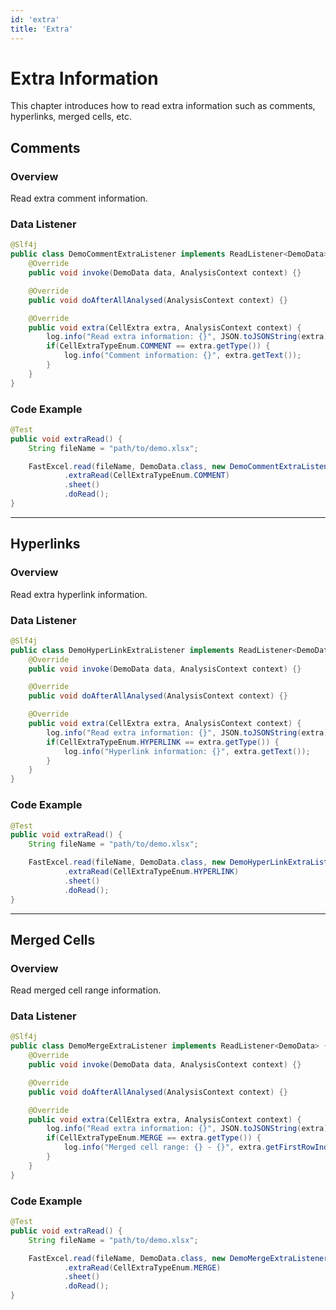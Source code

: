 ```yaml
---
id: 'extra'
title: 'Extra'
---
```


# Extra Information

This chapter introduces how to read extra information such as comments, hyperlinks, merged cells, etc.

## Comments

### Overview

Read extra comment information.

### Data Listener

```java
@Slf4j
public class DemoCommentExtraListener implements ReadListener<DemoData> {
    @Override
    public void invoke(DemoData data, AnalysisContext context) {}

    @Override
    public void doAfterAllAnalysed(AnalysisContext context) {}

    @Override
    public void extra(CellExtra extra, AnalysisContext context) {
        log.info("Read extra information: {}", JSON.toJSONString(extra));
        if(CellExtraTypeEnum.COMMENT == extra.getType()) {
            log.info("Comment information: {}", extra.getText());
        }
    }
}
```

### Code Example

```java
@Test
public void extraRead() {
    String fileName = "path/to/demo.xlsx";

    FastExcel.read(fileName, DemoData.class, new DemoCommentExtraListener())
            .extraRead(CellExtraTypeEnum.COMMENT)
            .sheet()
            .doRead();
}
```

---

## Hyperlinks

### Overview

Read extra hyperlink information.

### Data Listener

```java
@Slf4j
public class DemoHyperLinkExtraListener implements ReadListener<DemoData> {
    @Override
    public void invoke(DemoData data, AnalysisContext context) {}

    @Override
    public void doAfterAllAnalysed(AnalysisContext context) {}

    @Override
    public void extra(CellExtra extra, AnalysisContext context) {
        log.info("Read extra information: {}", JSON.toJSONString(extra));
        if(CellExtraTypeEnum.HYPERLINK == extra.getType()) {
            log.info("Hyperlink information: {}", extra.getText());
        }
    }
}
```

### Code Example

```java
@Test
public void extraRead() {
    String fileName = "path/to/demo.xlsx";

    FastExcel.read(fileName, DemoData.class, new DemoHyperLinkExtraListener())
            .extraRead(CellExtraTypeEnum.HYPERLINK)
            .sheet()
            .doRead();
}
```

---

## Merged Cells

### Overview

Read merged cell range information.

### Data Listener

```java
@Slf4j
public class DemoMergeExtraListener implements ReadListener<DemoData> {
    @Override
    public void invoke(DemoData data, AnalysisContext context) {}

    @Override
    public void doAfterAllAnalysed(AnalysisContext context) {}

    @Override
    public void extra(CellExtra extra, AnalysisContext context) {
        log.info("Read extra information: {}", JSON.toJSONString(extra));
        if(CellExtraTypeEnum.MERGE == extra.getType()) {
            log.info("Merged cell range: {} - {}", extra.getFirstRowIndex(), extra.getLastRowIndex());
        }
    }
}
```

### Code Example

```java
@Test
public void extraRead() {
    String fileName = "path/to/demo.xlsx";

    FastExcel.read(fileName, DemoData.class, new DemoMergeExtraListener())
            .extraRead(CellExtraTypeEnum.MERGE)
            .sheet()
            .doRead();
}
```
